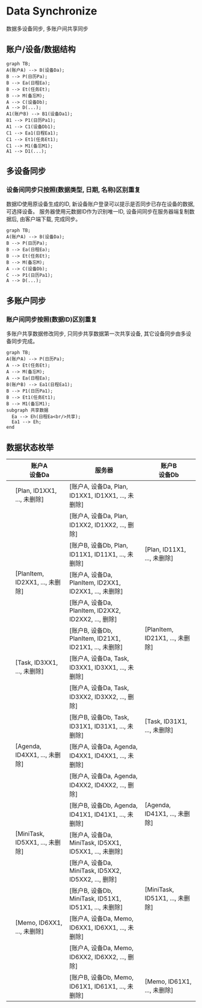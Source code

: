 # Data Synchronize

数据多设备同步, 多账户间共享同步

## 账户/设备/数据结构

```mermaid
graph TB;
A(账户A) --> B(设备Da);
B --> P(日历Pa);
B --> Ea(日程Ea);
B --> Et(任务Et);
B --> M(备忘M);
A --> C(设备Db);
A --> D(...);
A1(账户B) --> B1(设备Da1);
B1 --> P1(日历Pa1);
A1 --> C1(设备Db1);
C1 --> Ea1(日程Ea1);
C1 --> Et1(任务Et1);
C1 --> M1(备忘M1);
A1 --> D1(...);
```

## 多设备同步

### 设备间同步只按照(数据类型, 日期, 名称)区别重复

数据ID使用原设备生成的ID, 新设备账户登录可以提示是否同步已存在设备的数据, 可选择设备。
服务器使用元数据ID作为识别唯一ID, 设备间同步在服务器端复制数据后, 由客户端下载, 完成同步。

```mermaid
graph TB;
A(账户A) --> B(设备Da);
B --> P(日历Pa);
B --> Ea(日程Ea);
B --> Et(任务Et);
B --> M(备忘M);
A --> C(设备Db);
C --> P1(日历Pa1);
A --> D(...);

```

## 多账户同步

### 账户间同步按照(数据ID)区别重复

多账户共享数据修改同步, 只同步共享数据第一次共享设备, 其它设备同步由多设备同步完成。

```mermaid
graph TB;
A(账户A) --> P(日历Pa);
A --> Et(任务Et);
A --> M(备忘M);
A --> Ea(日程Ea);
B(账户B) --> Ea1(日程Ea1);
B --> P1(日历Pa1);
B --> Et1(任务Et1);
B --> M1(备忘M1);
subgraph 共享数据
  Ea --> Eh(日程Ea<br/>共享);
  Ea1 --> Eh;
end
```

## 数据状态枚举

|   |账户A<br/>设备Da|服务器|账户B<br/>设备Db|
| ---  | ---  | ---  | ---  |
|      | [Plan, ID1XX1, ..., 未删除] | [账户A, 设备Da, Plan, ID1XX1, ID1XX1, ..., 未删除] |  |
| |  | [账户A, 设备Da, Plan, ID1XX2, ID1XX2, ..., 删除] |  |
| |  | [账户B, 设备Db, Plan, ID11X1, ID11X1, ..., 未删除] | [Plan, ID11X1, ..., 未删除] |
| | [PlanItem, ID2XX1, ..., 未删除] | [账户A, 设备Da, PlanItem, ID2XX1, ID2XX1, ..., 未删除] |  |
| |  | [账户A, 设备Da, PlanItem, ID2XX2, ID2XX2, ..., 删除] |  |
| |  | [账户B, 设备Db, PlanItem, ID21X1, ID21X1, ..., 未删除] | [PlanItem, ID21X1, ..., 未删除] |
| | [Task, ID3XX1, ..., 未删除] | [账户A, 设备Da, Task, ID3XX1, ID3XX1, ..., 未删除] |  |
| |  | [账户A, 设备Da, Task, ID3XX2, ID3XX2, ..., 删除] |  |
| |  | [账户B, 设备Db, Task, ID31X1, ID31X1, ..., 未删除] | [Task, ID31X1, ..., 未删除] |
| | [Agenda, ID4XX1, ..., 未删除] | [账户A, 设备Da, Agenda, ID4XX1, ID4XX1, ..., 未删除] |  |
| |  | [账户A, 设备Da, Agenda, ID4XX2, ID4XX2, ..., 删除] |  |
| |  | [账户B, 设备Db, Agenda, ID41X1, ID41X1, ..., 未删除] | [Agenda, ID41X1, ..., 未删除] |
| | [MiniTask, ID5XX1, ..., 未删除] | [账户A, 设备Da, MiniTask, ID5XX1, ID5XX1, ..., 未删除] |  |
| |  | [账户A, 设备Da, MiniTask, ID5XX2, ID5XX2, ..., 删除] |  |
| |  | [账户B, 设备Db, MiniTask, ID51X1, ID51X1, ..., 未删除] | [MiniTask, ID51X1, ..., 未删除] |
| | [Memo, ID6XX1, ..., 未删除] | [账户A, 设备Da, Memo, ID6XX1, ID6XX1, ..., 未删除] |  |
| |  | [账户A, 设备Da, Memo, ID6XX2, ID6XX2, ..., 删除] |  |
| |  | [账户B, 设备Db, Memo, ID61X1, ID61X1, ..., 未删除] | [Memo, ID61X1, ..., 未删除] |

